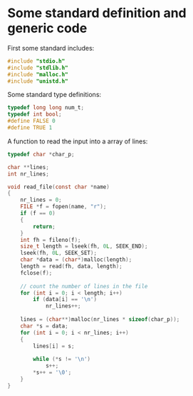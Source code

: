 # Some standard definition and generic code

First some standard includes:

```c
#include "stdio.h"
#include "stdlib.h"
#include "malloc.h"
#include "unistd.h"
```

Some standard type definitions:
```c
typedef long long num_t;
typedef int bool;
#define FALSE 0
#define TRUE 1

```

A function to read the input into a array of lines:

```c
typedef char *char_p;

char **lines;
int nr_lines;

void read_file(const char *name)
{
    nr_lines = 0;
    FILE *f = fopen(name, "r");
    if (f == 0)
    {
        return;
    }
    int fh = fileno(f);
    size_t length = lseek(fh, 0L, SEEK_END);
    lseek(fh, 0L, SEEK_SET);
    char *data = (char*)malloc(length);
    length = read(fh, data, length);
    fclose(f);
    
    // count the number of lines in the file
    for (int i = 0; i < length; i++)
        if (data[i] == '\n')
            nr_lines++;
    
    lines = (char**)malloc(nr_lines * sizeof(char_p));
    char *s = data;
    for (int i = 0; i < nr_lines; i++)
    {
        lines[i] = s;
        
        while (*s != '\n')
            s++;
        *s++ = '\0';
    }
}
```
